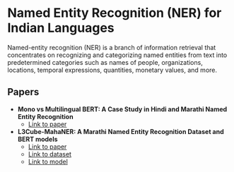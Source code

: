 
# Named Entity Recognition (NER) for Indian Languages

Named-entity recognition (NER) is a branch of information retrieval that concentrates on recognizing and categorizing named entities from text into predetermined categories such as names of people, organizations, locations, temporal expressions, quantities, monetary values, and more.

## Papers
- **Mono vs Multilingual BERT: A Case Study in Hindi and Marathi Named Entity Recognition**
  - [Link to paper](https://arxiv.org/pdf/2203.12907.pdf)
- **L3Cube-MahaNER: A Marathi Named Entity Recognition Dataset and BERT models**
  - [Link to paper](https://arxiv.org/pdf/2204.06029.pdf)
  - [Link to dataset](https://github.com/l3cube-pune/MarathiNLP/tree/main/L3Cube-MahaNER)
  - [Link to model](https://huggingface.co/l3cube-pune/marathi-ner)
